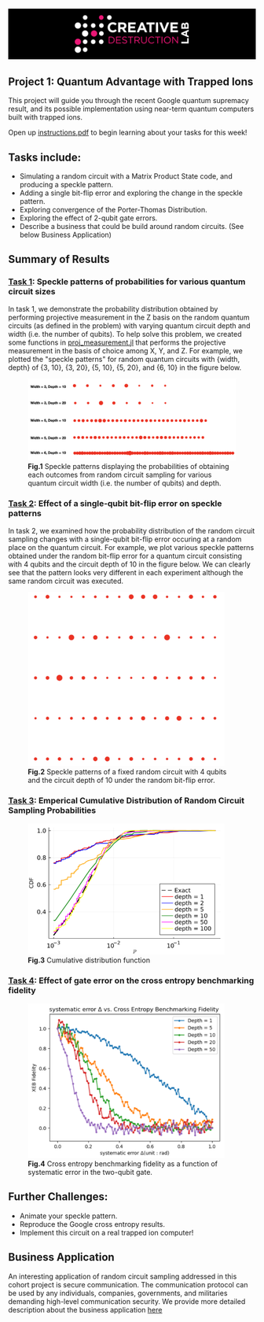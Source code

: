 ![CDL 2020 Cohort Project](../figures/CDL_logo.jpg)
## Project 1: Quantum Advantage with Trapped Ions 

This project will guide you through the recent Google quantum supremacy result, and its possible implementation using near-term quantum computers built with trapped ions.

Open up [instructions.pdf](https://github.com/CDL-Quantum/CohortProject_2021/tree/main/Week1_Trapped_Ions/instructions.pdf) to begin learning about your tasks for this week!

## Tasks include:
* Simulating a random circuit with a Matrix Product State code, and producing a speckle pattern.
* Adding a single bit-flip error and exploring the change in the speckle pattern.
* Exploring convergence of the Porter-Thomas Distribution.
* Exploring the effect of 2-qubit gate errors.
* Describe a business that could be build around random circuits.  (See below Business Application)

## Summary of Results

### [Task 1](./Task1.ipynb): Speckle patterns of probabilities for various quantum circuit sizes

In task 1, we demonstrate the probability distribution obtained by performing projective measurement in the Z basis on the random quantum circuits (as defined in the problem) with varying quantum circuit depth and width (i.e. the number of qubits). To help solve this problem, we created some functions in [proj_measurement.jl](./proj_measurement.jl) that performs the projective measurement in the basis of choice among X, Y, and Z. For example, we plotted the "speckle patterns" for random quantum circuits with {width, depth} of {3, 10}, {3, 20}, {5, 10}, {5, 20}, and {6, 10} in the figure below.

<figure class="image">
  <img width="800" src = "./figures/task1_result.png" />
  <figcaption> <b>Fig.1</b> Speckle patterns displaying the probabilities of obtaining each outcomes from random circuit sampling for various quantum circuit width (i.e. the number of qubits) and depth. </figcaption>
</figure>

### [Task 2](./Task2.ipynb): Effect of a single-qubit bit-flip error on speckle patterns

In task 2, we examined how the probability distribution of the random circuit sampling changes with a single-qubit bit-flip error occuring at a random place on the quantum circuit. For example, we plot various speckle patterns obtained under the random bit-flip error for a quantum circuit consisting with 4 qubits and the circuit depth of 10 in the figure below. We can clearly see that the pattern looks very different in each experiment although the same random circuit was executed. 

<figure class="image">
  <img width="400" src = "./figures/task2_result.png" />
  <figcaption> <b>Fig.2</b> Speckle patterns of a fixed random circuit with 4 qubits and the circuit depth of 10 under the random bit-flip error. </figcaption>
</figure>

### [Task 3](./Task3.ipynb): Emperical Cumulative Distribution of Random Circuit Sampling Probabilities

<figure class="image">
  <img width="400" src = "./figures/task3_result.png" />
  <figcaption> <b>Fig.3</b> Cumulative distribution function </figcaption>
</figure>

### [Task 4](./Task4.ipynb): Effect of gate error on the cross entropy benchmarking fidelity

<figure class="image">
  <img width="400" src = "./figures/task4_result.png" />
  <figcaption> <b>Fig.4</b> Cross entropy benchmarking fidelity as a function of systematic error in the two-qubit gate. </figcaption>
</figure>

## Further Challenges:
* Animate your speckle pattern.
* Reproduce the Google cross entropy results.
* Implement this circuit on a real trapped ion computer!


## Business Application
An interesting application of random circuit sampling addressed in this cohort project is secure communication. The communication protocol can be used by any individuals, companies, governments, and militaries demanding high-level communication security. We provide more detailed description about the business application [here](./Business_Application_Team23.md)
